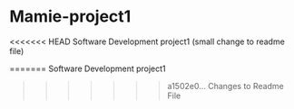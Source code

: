 # Mamie-project1
<<<<<<< HEAD
Software Development project1 (small change to readme file)

=======
Software Development project1
>>>>>>> a1502e0... Changes to Readme File
